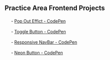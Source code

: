 ## Practice Area Frontend Projects

<img width="17px" src="https://user-images.githubusercontent.com/105348844/209653848-7b1cc191-ce00-48cb-b49c-14fb8a5022ed.png"/> - [Pop Out Effict - CodePen ](https://codepen.io/ai24/pen/XWBXXVx)

<img width="17px" src="https://user-images.githubusercontent.com/105348844/209653848-7b1cc191-ce00-48cb-b49c-14fb8a5022ed.png"/> - [Toggle Button - CodePen ](https://codepen.io/ai24/details/KKBVavd)

<img width="17px" src="https://user-images.githubusercontent.com/105348844/209653848-7b1cc191-ce00-48cb-b49c-14fb8a5022ed.png"/> - [Responsive NavBar - CodePen ](https://codepen.io/ai24/details/KKBVavd)

<img width="17px" src="https://user-images.githubusercontent.com/105348844/209653848-7b1cc191-ce00-48cb-b49c-14fb8a5022ed.png"/> - [Neon Button - CodePen ](https://codepen.io/ai24/pen/RwewZdg)

